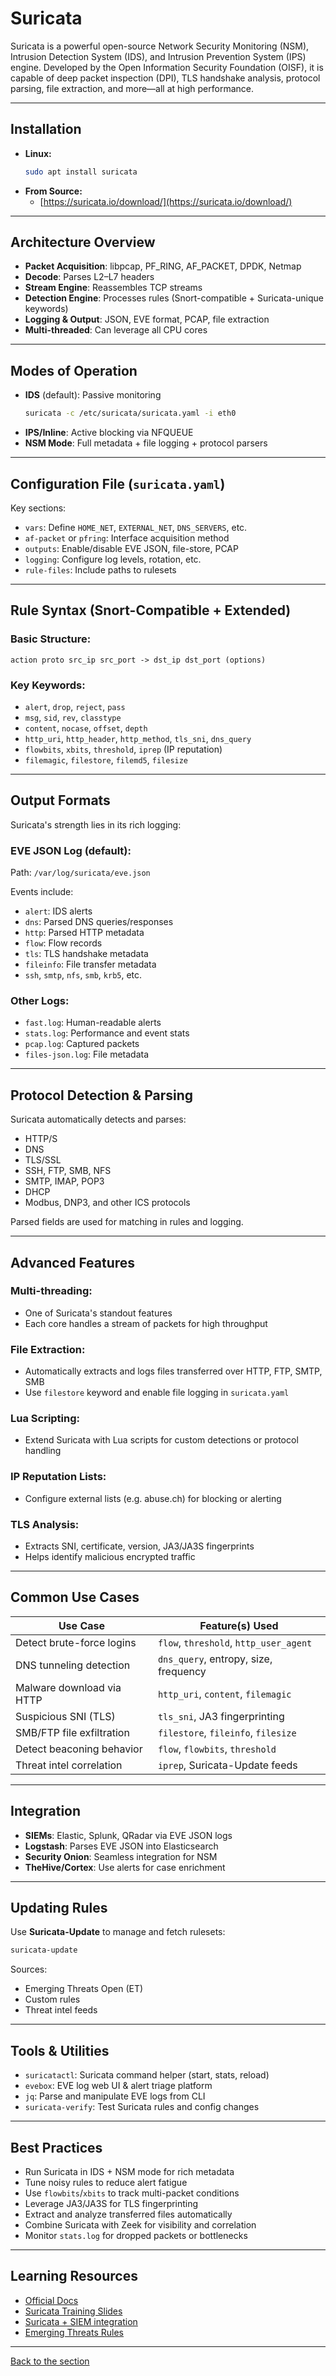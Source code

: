 # Suricata 
 
Suricata is a powerful open-source Network Security Monitoring (NSM), Intrusion Detection System (IDS), and Intrusion Prevention System (IPS) engine. Developed by the Open Information Security Foundation (OISF), it is capable of deep packet inspection (DPI), TLS handshake analysis, protocol parsing, file extraction, and more—all at high performance.
 
---
 
## Installation
 
- **Linux:**
  ```bash
  sudo apt install suricata
  ```
- **From Source:**
  - [https://suricata.io/download/](https://suricata.io/download/)
 
---
 
## Architecture Overview
 
- **Packet Acquisition**: libpcap, PF_RING, AF_PACKET, DPDK, Netmap
- **Decode**: Parses L2–L7 headers
- **Stream Engine**: Reassembles TCP streams
- **Detection Engine**: Processes rules (Snort-compatible + Suricata-unique keywords)
- **Logging & Output**: JSON, EVE format, PCAP, file extraction
- **Multi-threaded**: Can leverage all CPU cores
 
---
 
## Modes of Operation
 
- **IDS** (default): Passive monitoring
  ```bash
  suricata -c /etc/suricata/suricata.yaml -i eth0
  ```
- **IPS/Inline**: Active blocking via NFQUEUE
- **NSM Mode**: Full metadata + file logging + protocol parsers
 
---
 
## Configuration File (`suricata.yaml`)
 
Key sections:
- `vars`: Define `HOME_NET`, `EXTERNAL_NET`, `DNS_SERVERS`, etc.
- `af-packet` or `pfring`: Interface acquisition method
- `outputs`: Enable/disable EVE JSON, file-store, PCAP
- `logging`: Configure log levels, rotation, etc.
- `rule-files`: Include paths to rulesets
 
---
 
## Rule Syntax (Snort-Compatible + Extended)
 
### Basic Structure:
```
action proto src_ip src_port -> dst_ip dst_port (options)
```
 
### Key Keywords:
- `alert`, `drop`, `reject`, `pass`
- `msg`, `sid`, `rev`, `classtype`
- `content`, `nocase`, `offset`, `depth`
- `http_uri`, `http_header`, `http_method`, `tls_sni`, `dns_query`
- `flowbits`, `xbits`, `threshold`, `iprep` (IP reputation)
- `filemagic`, `filestore`, `filemd5`, `filesize`
 
---
 
## Output Formats
 
Suricata's strength lies in its rich logging:
 
### EVE JSON Log (default):
Path: `/var/log/suricata/eve.json`
 
Events include:
- `alert`: IDS alerts
- `dns`: Parsed DNS queries/responses
- `http`: Parsed HTTP metadata
- `flow`: Flow records
- `tls`: TLS handshake metadata
- `fileinfo`: File transfer metadata
- `ssh`, `smtp`, `nfs`, `smb`, `krb5`, etc.
 
### Other Logs:
- `fast.log`: Human-readable alerts
- `stats.log`: Performance and event stats
- `pcap.log`: Captured packets
- `files-json.log`: File metadata
 
---
 
## Protocol Detection & Parsing
 
Suricata automatically detects and parses:
- HTTP/S
- DNS
- TLS/SSL
- SSH, FTP, SMB, NFS
- SMTP, IMAP, POP3
- DHCP
- Modbus, DNP3, and other ICS protocols
 
Parsed fields are used for matching in rules and logging.
 
---
 
## Advanced Features
 
### Multi-threading:
- One of Suricata's standout features
- Each core handles a stream of packets for high throughput
 
### File Extraction:
- Automatically extracts and logs files transferred over HTTP, FTP, SMTP, SMB
- Use `filestore` keyword and enable file logging in `suricata.yaml`
 
### Lua Scripting:
- Extend Suricata with Lua scripts for custom detections or protocol handling
 
### IP Reputation Lists:
- Configure external lists (e.g. abuse.ch) for blocking or alerting
 
### TLS Analysis:
- Extracts SNI, certificate, version, JA3/JA3S fingerprints
- Helps identify malicious encrypted traffic
 
---
 
## Common Use Cases
 
| Use Case                     | Feature(s) Used                           |
|-----------------------------|-------------------------------------------|
| Detect brute-force logins   | `flow`, `threshold`, `http_user_agent`    |
| DNS tunneling detection     | `dns_query`, entropy, size, frequency     |
| Malware download via HTTP   | `http_uri`, `content`, `filemagic`        |
| Suspicious SNI (TLS)        | `tls_sni`, JA3 fingerprinting             |
| SMB/FTP file exfiltration   | `filestore`, `fileinfo`, `filesize`       |
| Detect beaconing behavior   | `flow`, `flowbits`, `threshold`           |
| Threat intel correlation    | `iprep`, Suricata-Update feeds            |
 
---
 
## Integration
 
- **SIEMs**: Elastic, Splunk, QRadar via EVE JSON logs
- **Logstash**: Parses EVE JSON into Elasticsearch
- **Security Onion**: Seamless integration for NSM
- **TheHive/Cortex**: Use alerts for case enrichment
 
---
 
## Updating Rules
 
Use **Suricata-Update** to manage and fetch rulesets:
```bash
suricata-update
```
Sources:
- Emerging Threats Open (ET)
- Custom rules
- Threat intel feeds
 
---
 
## Tools & Utilities
 
- `suricatactl`: Suricata command helper (start, stats, reload)
- `evebox`: EVE log web UI & alert triage platform
- `jq`: Parse and manipulate EVE logs from CLI
- `suricata-verify`: Test Suricata rules and config changes
 
---
 
## Best Practices
 
- Run Suricata in IDS + NSM mode for rich metadata
- Tune noisy rules to reduce alert fatigue
- Use `flowbits`/`xbits` to track multi-packet conditions
- Leverage JA3/JA3S for TLS fingerprinting
- Extract and analyze transferred files automatically
- Combine Suricata with Zeek for visibility and correlation
- Monitor `stats.log` for dropped packets or bottlenecks
 
---
 
## Learning Resources
 
- [Official Docs](https://docs.suricata.io/)
- [Suricata Training Slides](https://suricata.io/training/)
- [Suricata + SIEM integration](https://docs.suricata.io/en/suricata-6.0.0/output/eve/eve-json-output.html)
- [Emerging Threats Rules](https://rules.emergingthreats.net/)
 
---
[Back to the section](/courseFiles/Section_05-networkingAndTelemetry/networkingAndTelemetry.md)

